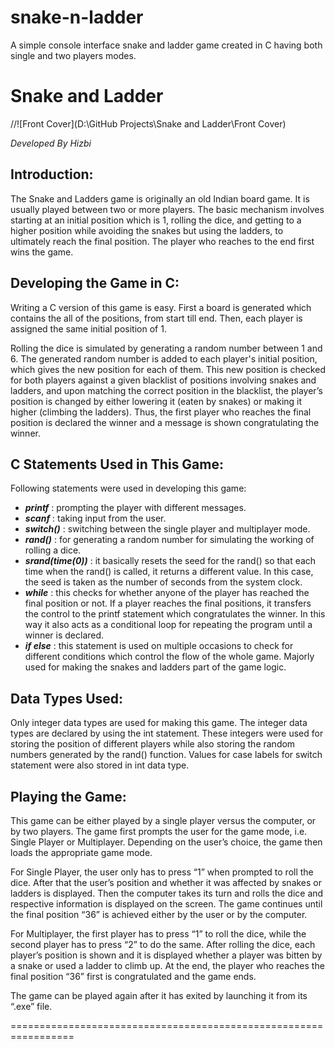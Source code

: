 # snake-n-ladder
A simple console interface snake and ladder game created in C having both single and two players modes.

# **Snake and Ladder**

//![Front Cover](D:\GitHub Projects\Snake and Ladder\Front Cover) 


*Developed By Hizbi*



## **Introduction:**
The Snake and Ladders game is originally an old Indian board game. It is usually played between two or more players. The basic mechanism involves starting at an initial position which is 1, rolling the dice, and getting to a higher position while avoiding the snakes but using the ladders, to ultimately reach the final position. The player who reaches to the end first wins the game.


## **Developing the Game in C:**
Writing a C version of this game is easy. First a board is generated which contains the all of the positions, from start till end. Then, each player is assigned the same initial position of 1. 

Rolling the dice is simulated by generating a random number between 1 and 6. The generated random number is added to each player's initial position, which gives the new position for each of them. This new position is checked for both players against a given blacklist of positions involving snakes and ladders, and upon matching the correct position in the blacklist, the player’s position is changed by either lowering it (eaten by snakes) or making it higher (climbing the ladders). Thus, the first player who reaches the final position is declared the winner and a message is shown congratulating the winner.

## **C Statements Used in This Game:**
Following statements were used in developing this game:

* ***printf*** : prompting the player with different messages.
* ***scanf*** : taking input from the user.
* ***switch()*** : switching between the single player and multiplayer mode.
* ***rand()*** : for generating a random number for simulating the working of rolling a dice.
* ***srand(time(0))*** : it basically resets the seed for the rand() so that each time when the rand() is called, it returns a different value. In this case, the seed is taken as the number of seconds from the system clock.
* ***while*** : this checks for whether anyone of the player has reached the final position or not. If a player reaches the final positions, it transfers the control to the printf statement which congratulates the winner. In this way it also acts as a conditional loop for repeating the program until a winner is declared.
* ***if else*** : this statement is used on multiple occasions to check for different conditions which control the flow of the whole game. Majorly used for making the snakes and ladders part of the game logic.

## **Data Types Used:**
Only integer data types are used for making this game. The integer data types are declared by using the int statement. These integers were used for storing the position of different players while also storing the random numbers generated by the rand() function. Values for case labels for switch statement were also stored in int data type.



## **Playing the Game:**

This game can be either played by a single player versus the computer, or by two players. The game first prompts the user for the game mode, i.e. Single Player or Multiplayer. Depending on the user’s choice, the game then loads the appropriate game mode.

For Single Player, the user only has to press “1” when prompted to roll the dice.  After that the user’s position and whether it was affected by snakes or ladders is displayed. Then the computer takes its turn and rolls the dice and respective information is displayed on the screen. The game continues until the final position “36” is achieved either by the user or by the computer.

For Multiplayer, the first player has to press “1” to roll the dice, while the second player has to press “2” to do the same. After rolling the dice, each player’s position is shown and it is displayed whether a player was bitten by a snake or used a ladder to climb up. At the end, the player who reaches the final position “36” first is congratulated and the game ends.

The game can be played again after it has exited by launching it from its “.exe” file.



=================================================================



